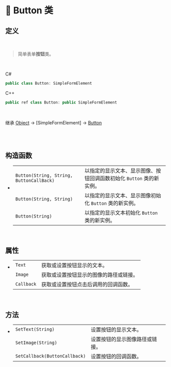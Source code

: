 # 🔖 Button 类

## 定义

<br>

> 简单表单**按钮**类。

<br>

C#
```cs
public class Button: SimpleFormElement
```
C++
```cpp
public ref class Button: public SimpleFormElement
```
<br>

继承 [Object](https://docs.microsoft.com/zh-cn/dotnet/api/system.object?view=net-6.0) → [SimpleFormElement] → [Button](zh_CN/NET/APIs/Namespace/LLNET.Form/Class/Button.md)

<br>

<br>

## 构造函数
- 
    |||
    |-|-|
    |`Button(String, String, ButtonCallBack)`|以指定的显示文本、显示图像、按钮回调函数初始化 `Button` 类的新实例。|
    |`Button(String, String)`|以指定的显示文本、显示图像初始化 `Button` 类的新实例。|
    |`Button(String)`|以指定的显示文本初始化 `Button` 类的新实例。|

<br>

##  属性
- 
    |||
    |-|-|
    |`Text`|获取或设置按钮显示的文本。|
    |`Image`|获取或设置按钮显示的图像的路径或链接。|
    |`Callback`|获取或设置按钮点击后调用的回调函数。|

<br>

##  方法
- 
    |||
    |-|-|
    |`SetText(String)`|设置按钮的显示文本。|
    |`SetImage(String)`|设置按钮的显示图像路径或链接。|
    |`SetCallback(ButtonCallback)`|设置按钮的回调函数。|


